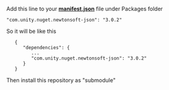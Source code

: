 Add this line to your <ins>**manifest.json**</ins> file under Packages folder
   ```
   "com.unity.nuget.newtonsoft-json": "3.0.2"
   ```
  So it will be like this  
```
   {
      "dependencies": {
         ...
         "com.unity.nuget.newtonsoft-json": "3.0.2"
      }
   }
```

Then install this repository as "submodule"
